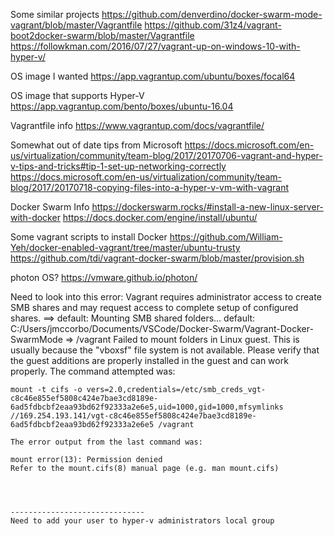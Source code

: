 
Some similar projects
https://github.com/denverdino/docker-swarm-mode-vagrant/blob/master/Vagrantfile
https://github.com/31z4/vagrant-boot2docker-swarm/blob/master/Vagrantfile
https://followkman.com/2016/07/27/vagrant-up-on-windows-10-with-hyper-v/

OS image I wanted
https://app.vagrantup.com/ubuntu/boxes/focal64

OS image that supports Hyper-V
https://app.vagrantup.com/bento/boxes/ubuntu-16.04

Vagrantfile info
https://www.vagrantup.com/docs/vagrantfile/

Somewhat out of date tips from Microsoft
https://docs.microsoft.com/en-us/virtualization/community/team-blog/2017/20170706-vagrant-and-hyper-v-tips-and-tricks#tip-1-set-up-networking-correctly
https://docs.microsoft.com/en-us/virtualization/community/team-blog/2017/20170718-copying-files-into-a-hyper-v-vm-with-vagrant

Docker Swarm Info
https://dockerswarm.rocks/#install-a-new-linux-server-with-docker
https://docs.docker.com/engine/install/ubuntu/

Some vagrant scripts to install Docker
https://github.com/William-Yeh/docker-enabled-vagrant/tree/master/ubuntu-trusty
https://github.com/tdi/vagrant-docker-swarm/blob/master/provision.sh


photon OS?
https://vmware.github.io/photon/



Need to look into this error:
    Vagrant requires administrator access to create SMB shares and
    may request access to complete setup of configured shares.
    ==> default: Mounting SMB shared folders...
        default: C:/Users/jmccorbo/Documents/VSCode/Docker-Swarm/Vagrant-Docker-SwarmMode => /vagrant
    Failed to mount folders in Linux guest. This is usually because
    the "vboxsf" file system is not available. Please verify that
    the guest additions are properly installed in the guest and
    can work properly. The command attempted was:

    mount -t cifs -o vers=2.0,credentials=/etc/smb_creds_vgt-c8c46e855ef5808c424e7bae3cd8189e-6ad5fdbcbf2eaa93bd62f92333a2e6e5,uid=1000,gid=1000,mfsymlinks //169.254.193.141/vgt-c8c46e855ef5808c424e7bae3cd8189e-6ad5fdbcbf2eaa93bd62f92333a2e6e5 /vagrant

    The error output from the last command was:

    mount error(13): Permission denied
    Refer to the mount.cifs(8) manual page (e.g. man mount.cifs)




    ------------------------------
    Need to add your user to hyper-v administrators local group
    